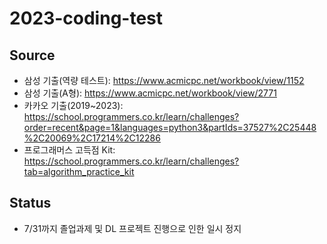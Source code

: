 # 2023-coding-test
## Source
- 삼성 기출(역량 테스트): https://www.acmicpc.net/workbook/view/1152
- 삼성 기출(A형): https://www.acmicpc.net/workbook/view/2771
- 카카오 기출(2019~2023): https://school.programmers.co.kr/learn/challenges?order=recent&page=1&languages=python3&partIds=37527%2C25448%2C20069%2C17214%2C12286
- 프로그래머스 고득점 Kit: https://school.programmers.co.kr/learn/challenges?tab=algorithm_practice_kit

## Status
- 7/31까지 졸업과제 및 DL 프로젝트 진행으로 인한 일시 정지